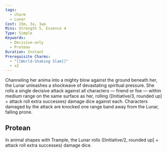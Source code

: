 ```yaml
---
tags:
  - charm
  - Lunar
Cost: 15m, 3a, 1wp
Mins: Strength 5, Essence 4
Type: Simple
Keywords:
  - Decisive-only
  - Protean
Duration: Instant
Prerequisite Charms:
  - "[[World-Shaking Slam]]"
  - x2
---
```

Channeling her anima into a mighty blow against the ground beneath her, the Lunar unleashes a shockwave of devastating spiritual pressure. She rolls a single decisive attack against all characters — friend or foe — within medium range on the same surface as her, rolling ([Initiative/3, rounded up] + attack roll extra successes) damage dice against each. Characters damaged by the attack are knocked one range band away from the Lunar, falling prone. 
## Protean 

In animal shapes with Trample, the Lunar rolls ([Initiative/2, rounded up] + attack roll extra successes) damage dice.